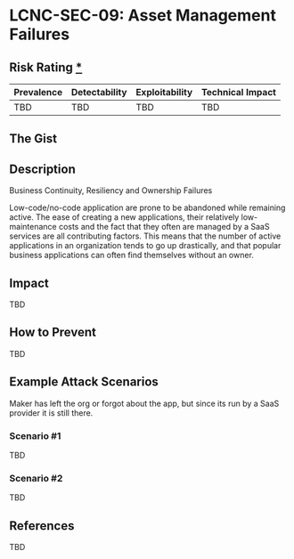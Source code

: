 # LCNC-SEC-09: Asset Management Failures

## Risk Rating [*](https://owasp.org/www-project-top-ten/2017/Note_About_Risks)

| Prevalence | Detectability | Exploitability | Technical Impact |
| --- | --- | --- | --- |
| TBD | TBD | TBD | TBD |

## The Gist

## Description

Business Continuity, Resiliency and Ownership Failures

Low-code/no-code application are prone to be abandoned while remaining active. 
The ease of creating a new applications, their relatively low-maintenance costs and the fact that they often are managed by a SaaS services are all contributing factors. 
This means that the number of active applications in an organization tends to go up drastically, and that popular business applications can often find themselves without an owner.

## Impact

TBD

## How to Prevent

TBD

## Example Attack Scenarios

Maker has left the org or forgot about the app, but since its run by a SaaS provider it is still there.

### Scenario #1

TBD

### Scenario #2

TBD

## References

TBD